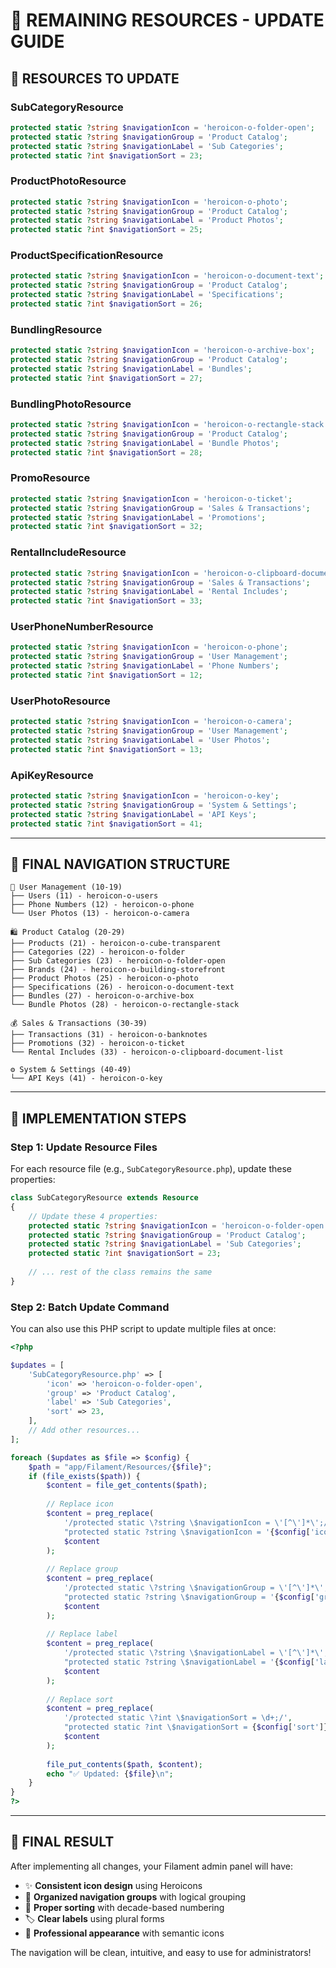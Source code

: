 # 🎯 REMAINING RESOURCES - UPDATE GUIDE

## 🚀 RESOURCES TO UPDATE

### **SubCategoryResource**
```php
protected static ?string $navigationIcon = 'heroicon-o-folder-open';
protected static ?string $navigationGroup = 'Product Catalog';
protected static ?string $navigationLabel = 'Sub Categories';
protected static ?int $navigationSort = 23;
```

### **ProductPhotoResource**
```php
protected static ?string $navigationIcon = 'heroicon-o-photo';
protected static ?string $navigationGroup = 'Product Catalog';
protected static ?string $navigationLabel = 'Product Photos';
protected static ?int $navigationSort = 25;
```

### **ProductSpecificationResource**
```php
protected static ?string $navigationIcon = 'heroicon-o-document-text';
protected static ?string $navigationGroup = 'Product Catalog';
protected static ?string $navigationLabel = 'Specifications';
protected static ?int $navigationSort = 26;
```

### **BundlingResource**
```php
protected static ?string $navigationIcon = 'heroicon-o-archive-box';
protected static ?string $navigationGroup = 'Product Catalog';
protected static ?string $navigationLabel = 'Bundles';
protected static ?int $navigationSort = 27;
```

### **BundlingPhotoResource**
```php
protected static ?string $navigationIcon = 'heroicon-o-rectangle-stack';
protected static ?string $navigationGroup = 'Product Catalog';
protected static ?string $navigationLabel = 'Bundle Photos';
protected static ?int $navigationSort = 28;
```

### **PromoResource**
```php
protected static ?string $navigationIcon = 'heroicon-o-ticket';
protected static ?string $navigationGroup = 'Sales & Transactions';
protected static ?string $navigationLabel = 'Promotions';
protected static ?int $navigationSort = 32;
```

### **RentalIncludeResource**
```php
protected static ?string $navigationIcon = 'heroicon-o-clipboard-document-list';
protected static ?string $navigationGroup = 'Sales & Transactions';
protected static ?string $navigationLabel = 'Rental Includes';
protected static ?int $navigationSort = 33;
```

### **UserPhoneNumberResource**
```php
protected static ?string $navigationIcon = 'heroicon-o-phone';
protected static ?string $navigationGroup = 'User Management';
protected static ?string $navigationLabel = 'Phone Numbers';
protected static ?int $navigationSort = 12;
```

### **UserPhotoResource**
```php
protected static ?string $navigationIcon = 'heroicon-o-camera';
protected static ?string $navigationGroup = 'User Management';
protected static ?string $navigationLabel = 'User Photos';
protected static ?int $navigationSort = 13;
```

### **ApiKeyResource**
```php
protected static ?string $navigationIcon = 'heroicon-o-key';
protected static ?string $navigationGroup = 'System & Settings';
protected static ?string $navigationLabel = 'API Keys';
protected static ?int $navigationSort = 41;
```

---

## 🎨 FINAL NAVIGATION STRUCTURE

```
👥 User Management (10-19)
├── Users (11) - heroicon-o-users
├── Phone Numbers (12) - heroicon-o-phone
└── User Photos (13) - heroicon-o-camera

🛍️ Product Catalog (20-29)
├── Products (21) - heroicon-o-cube-transparent
├── Categories (22) - heroicon-o-folder
├── Sub Categories (23) - heroicon-o-folder-open
├── Brands (24) - heroicon-o-building-storefront
├── Product Photos (25) - heroicon-o-photo
├── Specifications (26) - heroicon-o-document-text
├── Bundles (27) - heroicon-o-archive-box
└── Bundle Photos (28) - heroicon-o-rectangle-stack

💰 Sales & Transactions (30-39)
├── Transactions (31) - heroicon-o-banknotes
├── Promotions (32) - heroicon-o-ticket
└── Rental Includes (33) - heroicon-o-clipboard-document-list

⚙️ System & Settings (40-49)
└── API Keys (41) - heroicon-o-key
```

---

## 📝 IMPLEMENTATION STEPS

### **Step 1: Update Resource Files**
For each resource file (e.g., `SubCategoryResource.php`), update these properties:

```php
class SubCategoryResource extends Resource
{
    // Update these 4 properties:
    protected static ?string $navigationIcon = 'heroicon-o-folder-open';
    protected static ?string $navigationGroup = 'Product Catalog';
    protected static ?string $navigationLabel = 'Sub Categories';
    protected static ?int $navigationSort = 23;
    
    // ... rest of the class remains the same
}
```

### **Step 2: Batch Update Command**
You can also use this PHP script to update multiple files at once:

```php
<?php

$updates = [
    'SubCategoryResource.php' => [
        'icon' => 'heroicon-o-folder-open',
        'group' => 'Product Catalog',
        'label' => 'Sub Categories',
        'sort' => 23,
    ],
    // Add other resources...
];

foreach ($updates as $file => $config) {
    $path = "app/Filament/Resources/{$file}";
    if (file_exists($path)) {
        $content = file_get_contents($path);
        
        // Replace icon
        $content = preg_replace(
            '/protected static \?string \$navigationIcon = \'[^\']*\';/',
            "protected static ?string \$navigationIcon = '{$config['icon']}';",
            $content
        );
        
        // Replace group
        $content = preg_replace(
            '/protected static \?string \$navigationGroup = \'[^\']*\';/',
            "protected static ?string \$navigationGroup = '{$config['group']}';",
            $content
        );
        
        // Replace label
        $content = preg_replace(
            '/protected static \?string \$navigationLabel = \'[^\']*\';/',
            "protected static ?string \$navigationLabel = '{$config['label']}';",
            $content
        );
        
        // Replace sort
        $content = preg_replace(
            '/protected static \?int \$navigationSort = \d+;/',
            "protected static ?int \$navigationSort = {$config['sort']};",
            $content
        );
        
        file_put_contents($path, $content);
        echo "✅ Updated: {$file}\n";
    }
}
?>
```

---

## 🎯 FINAL RESULT

After implementing all changes, your Filament admin panel will have:

- ✨ **Consistent icon design** using Heroicons
- 📁 **Organized navigation groups** with logical grouping
- 🔢 **Proper sorting** with decade-based numbering
- 🏷️ **Clear labels** using plural forms
- 🎨 **Professional appearance** with semantic icons

The navigation will be clean, intuitive, and easy to use for administrators!
